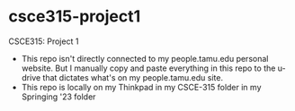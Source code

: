 # csce315-project1
CSCE315: Project 1

- This repo isn't directly connected to my people.tamu.edu personal website. But I manually copy and paste everything in this repo to the u-drive that dictates what's on my people.tamu.edu site. 
- This repo is locally on my Thinkpad in my CSCE-315 folder in my Springing '23 folder 
